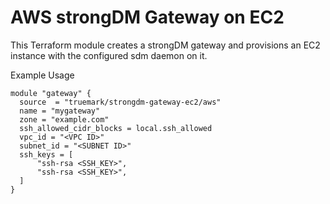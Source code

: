 # AWS strongDM Gateway on EC2

This Terraform module creates a strongDM gateway and provisions an EC2 instance
with the configured sdm daemon on it.

Example Usage
```hcl
module "gateway" {
  source  = "truemark/strongdm-gateway-ec2/aws"
  name = "mygateway"
  zone = "example.com"
  ssh_allowed_cidr_blocks = local.ssh_allowed
  vpc_id = "<VPC ID>"
  subnet_id = "<SUBNET ID>"
  ssh_keys = [
      "ssh-rsa <SSH_KEY>",
      "ssh-rsa <SSH_KEY>",
  ]
}
```

